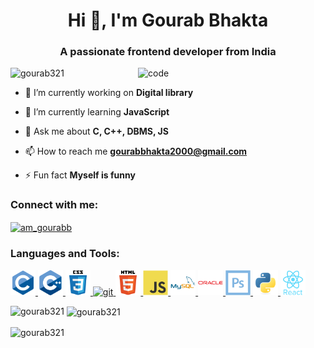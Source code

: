 <h1 align="center">Hi 👋, I'm Gourab Bhakta</h1>
<h3 align="center">A passionate frontend developer from India</h3>

<img align="right" alt="code" width="300" src="https://www.google.com/url?sa=i&url=https%3A%2F%2Ftenor.com%2Fview%2Fprogrammer-gif-19019116&psig=AOvVaw1TqM5XHY7hqxA4kqwxZmL3&ust=1682892834478000&source=images&cd=vfe&ved=0CBEQjRxqFwoTCICzuOyO0P4CFQAAAAAdAAAAABAE">

<p align="left"> <img src="https://media.tenor.com/images/b7939d73d32cb3ce5e48a80dd35dc599/tenor.gif" alt="gourab321" /> </p>

- 🔭 I’m currently working on **Digital library**

- 🌱 I’m currently learning **JavaScript**

- 💬 Ask me about **C, C++, DBMS, JS**

- 📫 How to reach me **gourabbhakta2000@gmail.com**

- ⚡ Fun fact **Myself is funny**

<h3 align="left">Connect with me:</h3>
<p align="left">
<a href="https://instagram.com/am_gourabb" target="blank"><img align="center" src="https://raw.githubusercontent.com/rahuldkjain/github-profile-readme-generator/master/src/images/icons/Social/instagram.svg" alt="am_gourabb" height="30" width="40" /></a>
</p>

<h3 align="left">Languages and Tools:</h3>
<p align="left"> <a href="https://www.cprogramming.com/" target="_blank" rel="noreferrer"> <img src="https://raw.githubusercontent.com/devicons/devicon/master/icons/c/c-original.svg" alt="c" width="40" height="40"/> </a> <a href="https://www.w3schools.com/cpp/" target="_blank" rel="noreferrer"> <img src="https://raw.githubusercontent.com/devicons/devicon/master/icons/cplusplus/cplusplus-original.svg" alt="cplusplus" width="40" height="40"/> </a> <a href="https://www.w3schools.com/css/" target="_blank" rel="noreferrer"> <img src="https://raw.githubusercontent.com/devicons/devicon/master/icons/css3/css3-original-wordmark.svg" alt="css3" width="40" height="40"/> </a> <a href="https://git-scm.com/" target="_blank" rel="noreferrer"> <img src="https://www.vectorlogo.zone/logos/git-scm/git-scm-icon.svg" alt="git" width="40" height="40"/> </a> <a href="https://www.w3.org/html/" target="_blank" rel="noreferrer"> <img src="https://raw.githubusercontent.com/devicons/devicon/master/icons/html5/html5-original-wordmark.svg" alt="html5" width="40" height="40"/> </a> <a href="https://developer.mozilla.org/en-US/docs/Web/JavaScript" target="_blank" rel="noreferrer"> <img src="https://raw.githubusercontent.com/devicons/devicon/master/icons/javascript/javascript-original.svg" alt="javascript" width="40" height="40"/> </a> <a href="https://www.mysql.com/" target="_blank" rel="noreferrer"> <img src="https://raw.githubusercontent.com/devicons/devicon/master/icons/mysql/mysql-original-wordmark.svg" alt="mysql" width="40" height="40"/> </a> <a href="https://www.oracle.com/" target="_blank" rel="noreferrer"> <img src="https://raw.githubusercontent.com/devicons/devicon/master/icons/oracle/oracle-original.svg" alt="oracle" width="40" height="40"/> </a> <a href="https://www.photoshop.com/en" target="_blank" rel="noreferrer"> <img src="https://raw.githubusercontent.com/devicons/devicon/master/icons/photoshop/photoshop-line.svg" alt="photoshop" width="40" height="40"/> </a> <a href="https://www.python.org" target="_blank" rel="noreferrer"> <img src="https://raw.githubusercontent.com/devicons/devicon/master/icons/python/python-original.svg" alt="python" width="40" height="40"/> </a> <a href="https://reactjs.org/" target="_blank" rel="noreferrer"> <img src="https://raw.githubusercontent.com/devicons/devicon/master/icons/react/react-original-wordmark.svg" alt="react" width="40" height="40"/> </a> </p>

<p><img align="left" src="https://github-readme-stats.vercel.app/api/top-langs?username=gourab321&show_icons=true&locale=en&layout=compact" alt="gourab321" /></p>

<p>&nbsp;<img align="center" src="https://github-readme-stats.vercel.app/api?username=gourab321&show_icons=true&locale=en" alt="gourab321" /></p>

<p><img align="center" src="https://github-readme-streak-stats.herokuapp.com/?user=gourab321&" alt="gourab321" /></p>
